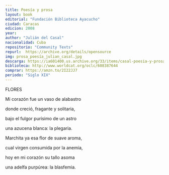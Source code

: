 ```yaml
---
title: Poesía y prosa
layout: book
editorial: "Fundación Biblioteca Ayacucho"
ciudad: Caracas
edicion: 2008
year: 
author: "Julián del Casal"
nacionalidad: Cuba
repositorio: "Community Texts"
repurl:  https://archive.org/details/opensource
img: prosa_poesía_julian_casal.jpg
descarga: https://ia601400.us.archive.org/33/items/casal-poesia-y-prosa/Casal_Poes%C3%ADa%20y%20prosa.pdf
biblioteca: http://www.worldcat.org/oclc/608387644
comprar: https://amzn.to/2I22JJ7
periodo: "Siglo XIX"
---
```

 

FLORES
 
Mi corazón fue un vaso de alabastro
 
donde creció, fragante y solitaria,
 
bajo el fulgor purísimo de un astro
 
una azucena blanca: la plegaria.
 
 
Marchita ya esa flor de suave aroma,
 
cual virgen consumida por la anemia,
 
hoy en mi corazón su tallo asoma
 
una adelfa purpúrea: la blasfemia.

